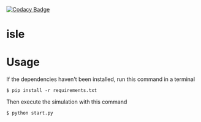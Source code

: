 [![Codacy Badge](https://api.codacy.com/project/badge/Grade/d46ac6670e8a4016a382434445668d70)](https://www.codacy.com/app/herculesl/isle?utm_source=github.com&utm_medium=referral&utm_content=EconomicSL/isle&utm_campaign=badger)

# isle

# Usage

If the dependencies haven't been installed, run this command in a terminal

```
$ pip install -r requirements.txt
```

Then execute the simulation with this command

```
$ python start.py
```
